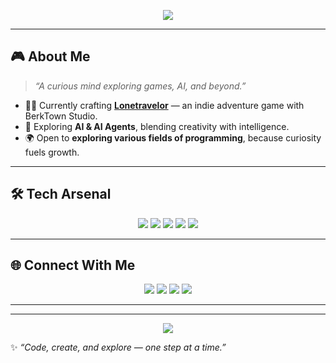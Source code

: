 <!-- Profile Banner -->
<p align="center">
  <img src="https://capsule-render.vercel.app/api?type=waving&color=0:833AB4,100:FD1D1D&height=180&section=header&text=Hey%20👋%20I'm%20Mr%20Falcam!&fontSize=40&fontColor=fff&animation=twinkling&fontAlignY=35" />
</p>

---

## 🎮 About Me  
> *“A curious mind exploring games, AI, and beyond.”*  

- 🧑‍💻 Currently crafting **[Lonetravelor](https://berktown-studio.itch.io/lonetravelor)** — an indie adventure game with BerkTown Studio.  
- 🤖 Exploring **AI & AI Agents**, blending creativity with intelligence.  
- 🌍 Open to **exploring various fields of programming**, because curiosity fuels growth.  

---

## 🛠️ Tech Arsenal  
<p align="center">
  <img src="https://img.shields.io/badge/Game%20Engine-Godot-478CBF?style=for-the-badge&logo=godot-engine&logoColor=white" />
  <img src="https://img.shields.io/badge/Code-Python-3776AB?style=for-the-badge&logo=python&logoColor=white" />
  <img src="https://img.shields.io/badge/System-Linux-FCC624?style=for-the-badge&logo=linux&logoColor=black" />
  <img src="https://img.shields.io/badge/Shell-Bash-4EAA25?style=for-the-badge&logo=gnu-bash&logoColor=white" />
  <img src="https://img.shields.io/badge/Data-Pandas-150458?style=for-the-badge&logo=pandas&logoColor=white" />
</p>

---

## 🌐 Connect With Me  
<p align="center">
  <a href="https://www.linkedin.com/in/debanjanpahari"><img src="https://img.shields.io/badge/LinkedIn-Debanjan%20Pahari-blue?style=for-the-badge&logo=linkedin" /></a>
  <a href="https://berktown-studio.itch.io/"><img src="https://img.shields.io/badge/Itch.io-BerkTown%20Studio-FA5C5C?style=for-the-badge&logo=itch.io&logoColor=white" /></a>
  <a href="https://www.instagram.com/berkarts21"><img src="https://img.shields.io/badge/Instagram-Work-833AB4?style=for-the-badge&logo=instagram&logoColor=white" /></a>
  <a href="https://www.instagram.com/debanjan_pahari/"><img src="https://img.shields.io/badge/Instagram-Personal-E4405F?style=for-the-badge&logo=instagram&logoColor=white" /></a>
</p>

---


---

<p align="center">
  <img src="https://capsule-render.vercel.app/api?type=waving&color=0:833AB4,100:FD1D1D&height=120&section=footer"/>
</p>

✨ *“Code, create, and explore — one step at a time.”*  
